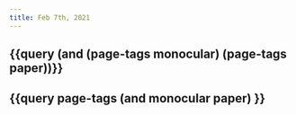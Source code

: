 ```yaml
---
title: Feb 7th, 2021
---
```


## {{query (and (page-tags monocular) (page-tags paper))}}
## {{query page-tags (and monocular paper) }}
